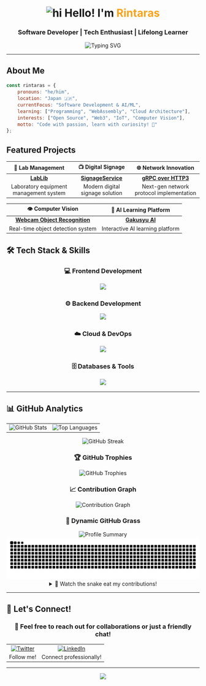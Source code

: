 <div align="center">

# <img src="https://user-images.githubusercontent.com/1303154/88677602-1635ba80-d120-11ea-84d8-d263ba5fc3c0.gif" width="28px" alt="hi"> Hello! I'm <span style="color:#F7A41D">Rintaras</span> 

### Software Developer | Tech Enthusiast | Lifelong Learner

<div align="center">
  <img src="https://readme-typing-svg.herokuapp.com?font=Fira+Code&weight=500&size=22&pause=1000&color=F7A41D&center=true&vCenter=true&width=435&lines=Welcome+to+my+GitHub+Profile!;Software+Developer;AI+%26+ML+Enthusiast;Always+learning+new+things" alt="Typing SVG" />
</div>

---

</div>

## About Me

```javascript
const rintaras = {
    pronouns: "he/him",
    location: "Japan 🇯🇵",
    currentFocus: "Software Development & AI/ML",
    learning: ["Programming", "WebAssembly", "Cloud Architecture"],
    interests: ["Open Source", "Web3", "IoT", "Computer Vision"],
    motto: "Code with passion, learn with curiosity! 💖"
};
```

## Featured Projects

<div align="center">

| 🔬 **Lab Management** | 📺 **Digital Signage** | 🌐 **Network Innovation** |
|:---:|:---:|:---:|
| [**LabLib**](https://github.com/Rintaras/LabLib) | [**SignageService**](https://github.com/Rintaras/SignageService) | [**gRPC over HTTP3**](https://github.com/Rintaras/gRPC_over_HTTP3) |
| Laboratory equipment management system | Modern digital signage solution | Next-gen network protocol implementation |

| 👁️ **Computer Vision** | 🤖 **AI Learning Platform** |
|:---:|:---:|
| [**Webcam Object Recognition**](https://github.com/Rintaras/Webcam-Object-Recognition) | [**Gakusyu AI**](https://github.com/Rintaras/gakusyu-AI) |
| Real-time object detection system | Interactive AI learning platform |

</div>

## 🛠️ Tech Stack & Skills

<div align="center">

### 💻 Frontend Development
<img src="https://skillicons.dev/icons?i=ts,react,nextjs,html,css,figma" height="50" />

### ⚙️ Backend Development  
<img src="https://skillicons.dev/icons?i=nodejs,python,php,go" height="50" />

### ☁️ Cloud & DevOps
<img src="https://skillicons.dev/icons?i=aws,docker,kubernetes,terraform" height="50" />

### 🗄️ Databases & Tools
<img src="https://skillicons.dev/icons?i=mongodb,mysql,redis,git,linux" height="50" />

</div>

---

## 📊 GitHub Analytics

<div align="center">

<table>
  <tr>
    <td><img src="https://github-readme-stats.vercel.app/api?username=Rintaras&show_icons=true&theme=tokyonight&hide_border=true&bg_color=0D1117" alt="GitHub Stats" /></td>
    <td><img src="https://github-readme-stats.vercel.app/api/top-langs/?username=Rintaras&layout=compact&theme=tokyonight&hide_border=true&bg_color=0D1117" alt="Top Languages" /></td>
  </tr>
</table>

<img src="https://github-readme-streak-stats.herokuapp.com/?user=Rintaras&theme=tokyonight&hide_border=true&background=0D1117" alt="GitHub Streak" />

### 🏆 GitHub Trophies
<img src="https://github-profile-trophy.vercel.app/?username=Rintaras&theme=tokyonight&no-frame=true&no-bg=true&margin-w=4&column=7" alt="GitHub Trophies" />

### 📈 Contribution Graph
<img src="https://github-readme-activity-graph.vercel.app/graph?username=Rintaras&theme=tokyo-night&bg_color=0D1117&color=F7A41D&line=F7A41D&point=FFFFFF&area=true&hide_border=true" alt="Contribution Graph" />

### 🌱 Dynamic GitHub Grass
<img src="https://github-profile-summary-cards.vercel.app/api/cards/profile-details?username=Rintaras&theme=tokyonight" alt="Profile Summary" />

<img src="https://raw.githubusercontent.com/Rintaras/Rintaras/output/github-contribution-grid-snake.svg" alt="Snake eating my contributions" />

<details>
<summary>🐍 Watch the snake eat my contributions!</summary>
<br/>
<img src="https://github.com/Rintaras/Rintaras/blob/output/github-contribution-grid-snake-dark.svg" alt="Snake animation dark mode" />
</details>

</div>

---

## 🤝 Let's Connect!

<div align="center">

### 💬 Feel free to reach out for collaborations or just a friendly chat!

<table>
  <tr>
    <td align="center">
      <a href="https://twitter.com/Rintaras">
        <img src="https://img.shields.io/badge/Twitter-1DA1F2?style=for-the-badge&logo=twitter&logoColor=white" alt="Twitter" />
      </a>
    </td>
    <td align="center">
      <a href="https://linkedin.com/in/凛生-佐藤-65789a352">
        <img src="https://img.shields.io/badge/LinkedIn-0077B5?style=for-the-badge&logo=linkedin&logoColor=white" alt="LinkedIn" />
      </a>
    </td>
  </tr>
  <tr>
    <td align="center">Follow me!</td>
    <td align="center">Connect professionally!</td>
  </tr>
</table>

</div>

---

<div align="center">
  <img src="https://capsule-render.vercel.app/api?type=waving&color=gradient&customColorList=6,11,20&height=120&section=footer&text=Happy%20Coding!&fontSize=30&fontColor=fff&animation=twinkling" />
</div>
